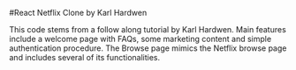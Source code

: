 #React Netflix Clone by Karl Hardwen

This code stems from a follow along tutorial by Karl Hardwen. Main features include a welcome page with FAQs, some marketing content and simple authentication procedure.
The Browse page mimics the Netflix browse page and includes several of its functionalities.
